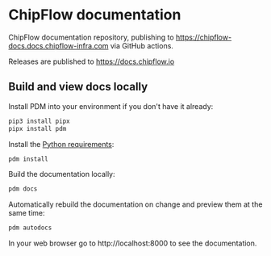 # ChipFlow documentation

ChipFlow documentation repository, publishing to
https://chipflow-docs.docs.chipflow-infra.com via GitHub actions.

Releases are published to https://docs.chipflow.io


## Build and view docs locally

Install PDM into your environment if you don't have it already:

```bash
pip3 install pipx
pipx install pdm
```

Install the [Python requirements](pyproject.toml):

```bash
pdm install
```

Build the documentation locally:

```bash
pdm docs
```

Automatically rebuild the documentation on change and preview them at the same time:

```bash
pdm autodocs
```

In your web browser go to http://localhost:8000 to see the documentation.
